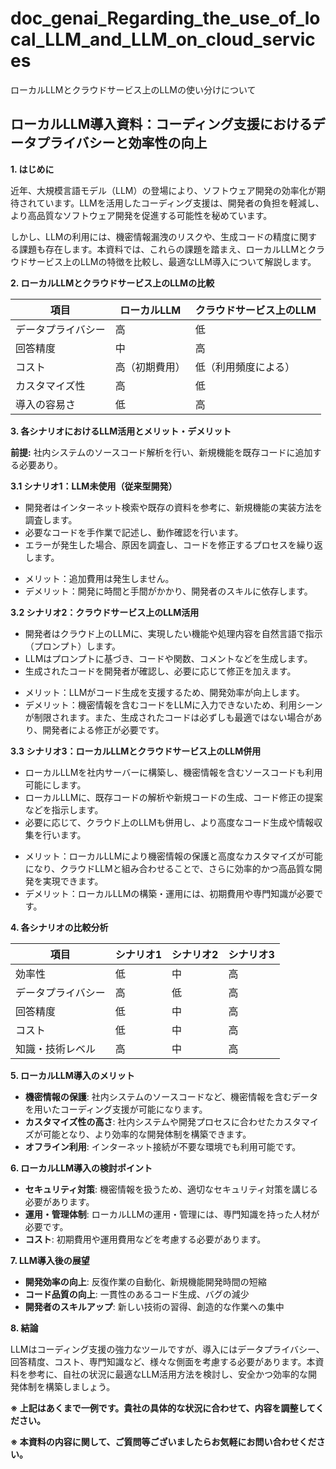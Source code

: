 # doc_genai_Regarding_the_use_of_local_LLM_and_LLM_on_cloud_services
ローカルLLMとクラウドサービス上のLLMの使い分けについて



## ローカルLLM導入資料：コーディング支援におけるデータプライバシーと効率性の向上

**1. はじめに**

近年、大規模言語モデル（LLM）の登場により、ソフトウェア開発の効率化が期待されています。LLMを活用したコーディング支援は、開発者の負担を軽減し、より高品質なソフトウェア開発を促進する可能性を秘めています。

しかし、LLMの利用には、機密情報漏洩のリスクや、生成コードの精度に関する課題も存在します。本資料では、これらの課題を踏まえ、ローカルLLMとクラウドサービス上のLLMの特徴を比較し、最適なLLM導入について解説します。

**2. ローカルLLMとクラウドサービス上のLLMの比較**

| 項目 | ローカルLLM | クラウドサービス上のLLM |
|---|---|---|
| データプライバシー | 高 | 低 |
| 回答精度 | 中 | 高 |
| コスト | 高（初期費用） | 低（利用頻度による） |
| カスタマイズ性 | 高 | 低 |
| 導入の容易さ | 低 | 高 |

**3. 各シナリオにおけるLLM活用とメリット・デメリット**

**前提:** 社内システムのソースコード解析を行い、新規機能を既存コードに追加する必要あり。

**3.1 シナリオ1：LLM未使用（従来型開発）**

- 開発者はインターネット検索や既存の資料を参考に、新規機能の実装方法を調査します。
- 必要なコードを手作業で記述し、動作確認を行います。
- エラーが発生した場合、原因を調査し、コードを修正するプロセスを繰り返します。

* メリット：追加費用は発生しません。
* デメリット：開発に時間と手間がかかり、開発者のスキルに依存します。

**3.2 シナリオ2：クラウドサービス上のLLM活用**

- 開発者はクラウド上のLLMに、実現したい機能や処理内容を自然言語で指示（プロンプト）します。
- LLMはプロンプトに基づき、コードや関数、コメントなどを生成します。
- 生成されたコードを開発者が確認し、必要に応じて修正を加えます。

* メリット：LLMがコード生成を支援するため、開発効率が向上します。
* デメリット：機密情報を含むコードをLLMに入力できないため、利用シーンが制限されます。また、生成されたコードは必ずしも最適ではない場合があり、開発者による修正が必要です。

**3.3 シナリオ3：ローカルLLMとクラウドサービス上のLLM併用**

- ローカルLLMを社内サーバーに構築し、機密情報を含むソースコードも利用可能にします。
- ローカルLLMに、既存コードの解析や新規コードの生成、コード修正の提案などを指示します。
- 必要に応じて、クラウド上のLLMも併用し、より高度なコード生成や情報収集を行います。

* メリット：ローカルLLMにより機密情報の保護と高度なカスタマイズが可能になり、クラウドLLMと組み合わせることで、さらに効率的かつ高品質な開発を実現できます。
* デメリット：ローカルLLMの構築・運用には、初期費用や専門知識が必要です。


**4. 各シナリオの比較分析**

| 項目 | シナリオ1 | シナリオ2 | シナリオ3 |
|---|---|---|---|
| 効率性 | 低 | 中 | 高 |
| データプライバシー | 高 | 低 | 高 |
| 回答精度 | 低 | 中 | 高 |
| コスト | 低 | 中 | 高 |
| 知識・技術レベル | 高 | 中 | 高 |

**5. ローカルLLM導入のメリット**

- **機密情報の保護**: 社内システムのソースコードなど、機密情報を含むデータを用いたコーディング支援が可能になります。
- **カスタマイズ性の高さ**:  社内システムや開発プロセスに合わせたカスタマイズが可能となり、より効率的な開発体制を構築できます。
- **オフライン利用**: インターネット接続が不要な環境でも利用可能です。

**6. ローカルLLM導入の検討ポイント**

- **セキュリティ対策**: 機密情報を扱うため、適切なセキュリティ対策を講じる必要があります。
- **運用・管理体制**: ローカルLLMの運用・管理には、専門知識を持った人材が必要です。
- **コスト**: 初期費用や運用費用などを考慮する必要があります。

**7. LLM導入後の展望**

- **開発効率の向上**: 反復作業の自動化、新規機能開発時間の短縮
- **コード品質の向上**: 一貫性のあるコード生成、バグの減少
- **開発者のスキルアップ**: 新しい技術の習得、創造的な作業への集中

**8. 結論**

LLMはコーディング支援の強力なツールですが、導入にはデータプライバシー、回答精度、コスト、専門知識など、様々な側面を考慮する必要があります。本資料を参考に、自社の状況に最適なLLM活用方法を検討し、安全かつ効率的な開発体制を構築しましょう。

**※ 上記はあくまで一例です。貴社の具体的な状況に合わせて、内容を調整してください。** 

**※ 本資料の内容に関して、ご質問等ございましたらお気軽にお問い合わせください。**



